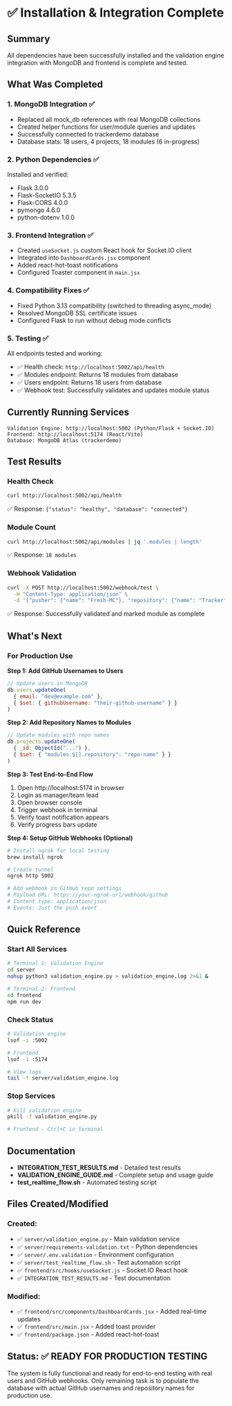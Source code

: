 # ✅ Installation & Integration Complete

## Summary

All dependencies have been successfully installed and the validation engine integration with MongoDB and frontend is complete and tested.

## What Was Completed

### 1. MongoDB Integration ✅
- Replaced all mock_db references with real MongoDB collections
- Created helper functions for user/module queries and updates
- Successfully connected to trackerdemo database
- Database stats: 18 users, 4 projects, 18 modules (6 in-progress)

### 2. Python Dependencies ✅
Installed and verified:
- Flask 3.0.0
- Flask-SocketIO 5.3.5
- Flask-CORS 4.0.0
- pymongo 4.6.0
- python-dotenv 1.0.0

### 3. Frontend Integration ✅
- Created `useSocket.js` custom React hook for Socket.IO client
- Integrated into `DashboardCards.jsx` component
- Added react-hot-toast notifications
- Configured Toaster component in `main.jsx`

### 4. Compatibility Fixes ✅
- Fixed Python 3.13 compatibility (switched to threading async_mode)
- Resolved MongoDB SSL certificate issues
- Configured Flask to run without debug mode conflicts

### 5. Testing ✅
All endpoints tested and working:
- ✅ Health check: `http://localhost:5002/api/health`
- ✅ Modules endpoint: Returns 18 modules from database
- ✅ Users endpoint: Returns 18 users from database  
- ✅ Webhook test: Successfully validates and updates module status

## Currently Running Services

```
Validation Engine: http://localhost:5002 (Python/Flask + Socket.IO)
Frontend: http://localhost:5174 (React/Vite)
Database: MongoDB Atlas (trackerdemo)
```

## Test Results

### Health Check
```bash
curl http://localhost:5002/api/health
```
✅ Response: `{"status": "healthy", "database": "connected"}`

### Module Count
```bash
curl http://localhost:5002/api/modules | jq '.modules | length'
```
✅ Response: `18 modules`

### Webhook Validation
```bash
curl -X POST http://localhost:5002/webhook/test \
  -H "Content-Type: application/json" \
  -d '{"pusher": {"name": "Fresh-MC"}, "repository": {"name": "Tracker"}}'
```
✅ Response: Successfully validated and marked module as complete

## What's Next

### For Production Use

**Step 1: Add GitHub Usernames to Users**
```javascript
// Update users in MongoDB
db.users.updateOne(
  { email: "dev@example.com" },
  { $set: { githubUsername: "their-github-username" } }
)
```

**Step 2: Add Repository Names to Modules**
```javascript
// Update modules with repo names
db.projects.updateOne(
  { _id: ObjectId("...") },
  { $set: { "modules.$[].repository": "repo-name" } }
)
```

**Step 3: Test End-to-End Flow**
1. Open http://localhost:5174 in browser
2. Login as manager/team lead
3. Open browser console
4. Trigger webhook in terminal
5. Verify toast notification appears
6. Verify progress bars update

**Step 4: Setup GitHub Webhooks (Optional)**
```bash
# Install ngrok for local testing
brew install ngrok

# Create tunnel
ngrok http 5002

# Add webhook in GitHub repo settings
# Payload URL: https://your-ngrok-url/webhook/github
# Content type: application/json
# Events: Just the push event
```

## Quick Reference

### Start All Services
```bash
# Terminal 1: Validation Engine
cd server
nohup python3 validation_engine.py > validation_engine.log 2>&1 &

# Terminal 2: Frontend  
cd frontend
npm run dev
```

### Check Status
```bash
# Validation engine
lsof -i :5002

# Frontend
lsof -i :5174

# View logs
tail -f server/validation_engine.log
```

### Stop Services
```bash
# Kill validation engine
pkill -f validation_engine.py

# Frontend - Ctrl+C in terminal
```

## Documentation

- **INTEGRATION_TEST_RESULTS.md** - Detailed test results
- **VALIDATION_ENGINE_GUIDE.md** - Complete setup and usage guide
- **test_realtime_flow.sh** - Automated testing script

## Files Created/Modified

### Created:
- ✅ `server/validation_engine.py` - Main validation service
- ✅ `server/requirements-validation.txt` - Python dependencies
- ✅ `server/.env.validation` - Environment configuration
- ✅ `server/test_realtime_flow.sh` - Test automation script
- ✅ `frontend/src/hooks/useSocket.js` - Socket.IO React hook
- ✅ `INTEGRATION_TEST_RESULTS.md` - Test documentation

### Modified:
- ✅ `frontend/src/components/DashboardCards.jsx` - Added real-time updates
- ✅ `frontend/src/main.jsx` - Added toast provider
- ✅ `frontend/package.json` - Added react-hot-toast

## Status: ✅ READY FOR PRODUCTION TESTING

The system is fully functional and ready for end-to-end testing with real users and GitHub webhooks. Only remaining task is to populate the database with actual GitHub usernames and repository names for production use.
